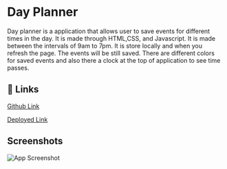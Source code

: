 
# Day Planner
Day planner is a application that allows user to save events for different times in the day. It is made through HTML,CSS, and Javascript. It is made between the intervals of 9am to 7pm. It is store locally and when you refresh the page. The events will be still saved. There are different colors for saved events and also there a clock at the top of application to see time passes.
## 🔗 Links
[Github Link](https://github.com/EagleLe/5-Day-Planner)

[Deployed Link](https://eaglele.github.io/5-Day-Planner/)


  
## Screenshots

![App Screenshot](https://via.placeholder.com/468x300?text=App+Screenshot+Here)

  
